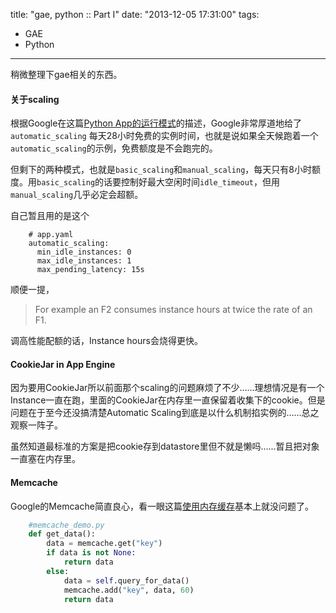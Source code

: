 title: "gae, python :: Part I"
date: "2013-12-05 17:31:00"
tags:
- GAE
- Python
---
稍微整理下gae相关的东西。

#### 关于scaling

根据Google在这篇[Python App的运行模式](https://developers.google.com/appengine/docs/python/modules/)的描述，Google非常厚道地给了`automatic_scaling` 每天28小时免费的实例时间，也就是说如果全天候跑着一个`automatic_scaling`的示例，免费额度是不会跑完的。

但剩下的两种模式，也就是`basic_scaling`和`manual_scaling`，每天只有8小时额度。用`basic_scaling`的话要控制好最大空闲时间`idle_timeout`，但用`manual_scaling`几乎必定会超额。

自己暂且用的是这个

```
    # app.yaml
    automatic_scaling:
      min_idle_instances: 0
      max_idle_instances: 1
      max_pending_latency: 15s
```

顺便一提，

> For example an F2 consumes instance hours at twice the rate of an F1.

调高性能配额的话，Instance hours会烧得更快。

#### CookieJar in App Engine

因为要用CookieJar所以前面那个scaling的问题麻烦了不少……理想情况是有一个Instance一直在跑，里面的CookieJar在内存里一直保留着收集下的cookie。但是问题在于至今还没搞清楚Automatic Scaling到底是以什么机制掐实例的……总之观察一阵子。

虽然知道最标准的方案是把cookie存到datastore里但不就是懒吗‎……暂且把对象一直塞在内存里。

#### Memcache

Google的Memcache简直良心，看一眼这篇[使用内存缓存](https://developers.google.com/appengine/docs/python/memcache/usingmemcache?hl=zh-cn)基本上就没问题了。

```python
    #memcache_demo.py
    def get_data():
        data = memcache.get("key")
        if data is not None:
            return data
        else:
            data = self.query_for_data()
            memcache.add("key", data, 60)
            return data
```

